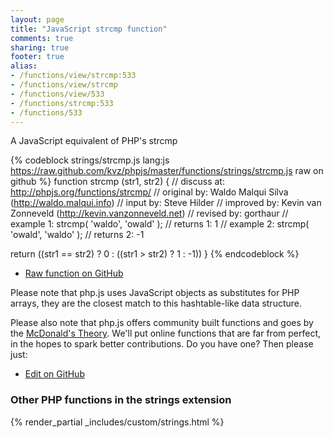 ```yaml
---
layout: page
title: "JavaScript strcmp function"
comments: true
sharing: true
footer: true
alias:
- /functions/view/strcmp:533
- /functions/view/strcmp
- /functions/view/533
- /functions/strcmp:533
- /functions/533
---
```

<!-- Generated by Rakefile:build -->
A JavaScript equivalent of PHP's strcmp

{% codeblock strings/strcmp.js lang:js https://raw.github.com/kvz/phpjs/master/functions/strings/strcmp.js raw on github %}
function strcmp (str1, str2) {
  //  discuss at: http://phpjs.org/functions/strcmp/
  // original by: Waldo Malqui Silva (http://waldo.malqui.info)
  //    input by: Steve Hilder
  // improved by: Kevin van Zonneveld (http://kevin.vanzonneveld.net)
  //  revised by: gorthaur
  //   example 1: strcmp( 'waldo', 'owald' );
  //   returns 1: 1
  //   example 2: strcmp( 'owald', 'waldo' );
  //   returns 2: -1

  return ((str1 == str2) ? 0 : ((str1 > str2) ? 1 : -1))
}
{% endcodeblock %}

 - [Raw function on GitHub](https://github.com/kvz/phpjs/blob/master/functions/strings/strcmp.js)

Please note that php.js uses JavaScript objects as substitutes for PHP arrays, they are 
the closest match to this hashtable-like data structure. 

Please also note that php.js offers community built functions and goes by the 
[McDonald's Theory](https://medium.com/what-i-learned-building/9216e1c9da7d). We'll put online 
functions that are far from perfect, in the hopes to spark better contributions. 
Do you have one? Then please just: 

 - [Edit on GitHub](https://github.com/kvz/phpjs/edit/master/functions/strings/strcmp.js)


### Other PHP functions in the strings extension
{% render_partial _includes/custom/strings.html %}
